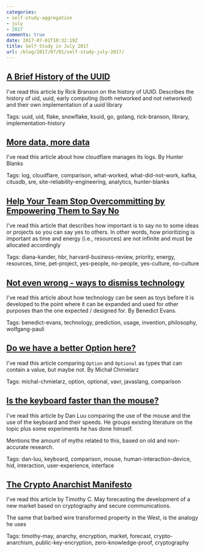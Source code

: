 ```yaml
---
categories:
- self-study-aggregation
- july
- 2017
comments: true
date: 2017-07-01T10:32:19Z
title: Self-Study in July 2017 
url: /blog/2017/07/01/self-study-july-2017/
---
```


## [A Brief History of the UUID](https://segment.com/blog/a-brief-history-of-the-uuid/)

I've read this article by Rick Branson on the history of UUID.
Describes the history of uid, uuid, early computing (both networked and not networked) and their own implementation of a uuid library

Tags: uuid, uid, flake, snowflake, ksuid, go, golang, rick-branson, library, implementation-history

## [More data, more data](https://blog.cloudflare.com/more-data-more-data/)

I've read this article about how cloudflare manages its logs. By Hunter Blanks

Tags: log, cloudflare, comparison, what-worked, what-did-not-work, kafka, citusdb, sre, site-reliability-engineering, analytics, hunter-blanks

## [Help Your Team Stop Overcommitting by Empowering Them to Say No](https://hbr.org/2017/06/help-your-team-stop-overcommitting-by-empowering-them-to-say-no)

I've read this article that describes how important is to say no to some ideas or projects so you can say yes to others.
In other words, how prioritizing is important as time and energy (i.e., resources) are not infinite and must be allocated accordingly

Tags: diana-kander, hbr, harvard-business-review, priority, energy, resources, time, pet-project, yes-people, no-people, yes-culture, no-culture

## [Not even wrong - ways to dismiss technology](http://ben-evans.com/benedictevans/2017/5/24/not-even-wrong-ways-to-dismiss-technology)

I've read this article about how technology can be seen as toys before it is developed to the point where it can be expanded and used for other purposes than the one expected / designed for. By Benedict Evans.

Tags: benedict-evans, technology, prediction, usage, invention, philosophy, wolfgang-pauli

## [Do we have a better Option here?](https://softwaremill.com/do-we-have-better-option-here/)

I've read this article comparing `Option` and `Optional` as types that can contain a value, but maybe not. By Michał Chmielarz

Tags: michal-chmielarz, option, optional, vavr, javaslang, comparison

## [Is the keyboard faster than the mouse?](http://danluu.com/keyboard-v-mouse/)

I've read this article by Dan Luu comparing the use of the mouse and the use of the keyboard and their speeds. 
He groups existing literature on the topic plus some experiments he has done himself.

Mentions the amount of myths related to this, based on old and non-accurate research.

Tags: dan-luu, keyboard, comparison, mouse, human-interaction-device, hid, interaction, user-experience, interface

## [The Crypto Anarchist Manifesto](http://groups.csail.mit.edu/mac/classes/6.805/articles/crypto/cypherpunks/may-crypto-manifesto.html)

I've read this article by Timothy C. May forecasting the development of a new market based on cryptography and secure communications.

The same that barbed wire transformed property in the West, is the analogy he uses

Tags: timothy-may, anarchy, encryption, market, forecast, crypto-anarchism, public-key-encryption, zero-knowledge-proof, cryptography

